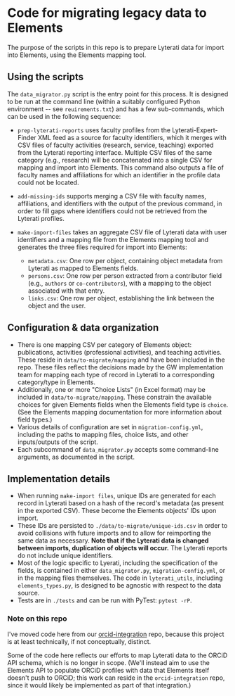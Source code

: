 # Code for migrating legacy data to Elements

The purpose of the scripts in this repo is to prepare Lyterati data for import into Elements, using the Elements mapping tool. 

## Using the scripts

The `data_migrator.py` script is the entry point for this process. It is designed to be run at the command line (within a suitably configured Python environment -- see `reuirements.txt`) and has a few sub-commands, which can be used in the following sequence:

- `prep-lyterati-reports` uses faculty profiles from the Lyterati-Expert-Finder XML feed as a source for faculty identifiers, which it merges with CSV files of faculty activities (research, service, teaching) exported from the Lyterati reporting interface. Multiple CSV files of the same category (e.g., research) will be concatenated into a single CSV for mapping and import into Elements. This command also outputs a file of faculty names and affiliations for which an identifier in the profile data could not be located.

- `add-missing-ids` supports merging a CSV file with faculty names, affiliations, and identifiers with the output of the previous command, in order to fill gaps where identifiers could not be retrieved from the Lyterati profiles.

- `make-import-files` takes an aggregate CSV file of Lyterati data with user identifiers and a mapping file from the Elements mapping tool and generates the three  files required for import into Elements:
  - `metadata.csv`: One row per object, containing object metadata from Lyterati as mapped to Elements fields.
  - `persons.csv`: One row per person extracted from a contributor field (e.g., `authors` or `co-contributors`), with a mapping to the object associated with that entry.
  - `links.csv`: One row per object, establishing the link between the object and the user.

## Configuration & data organization

- There is one mapping CSV per category of Elements object: publications, activities (professional activities), and teaching activities. These reside in `data/to-migrate/mapping` and have been included in the repo. These files reflect the decisions made by the GW implementation team for mapping each type of record in Lyterati to a corresponding category/type in Elements.
- Additionally, one or more "Choice Lists" (in Excel format) may be included in `data/to-migrate/mapping`. These constrain the available choices for given Elements fields when the Elements field type is `choice`. (See the Elements mapping documentation for more information about field types.)
- Various details of configuration are set in `migration-config.yml`, including the paths to mapping files, choice lists, and other inputs/outputs of the script. 
- Each subcommand of `data_migrator.py` accepts some command-line arguments, as documented in the script. 

## Implementation details
- When running `make-import files`, unique IDs are generated for each record in Lyterati based on a hash of the record's metadata (as present in the exported CSV). These become the Elements objects' IDs upon import.
- These IDs are persisted to `./data/to-migrate/unique-ids.csv` in order to avoid collisions with future imports and to allow for reimporting the same data as necessary. **Note that if the Lyterati data is changed between imports, duplication of objects will occur.** The Lyterati reports do not include unique identifiers.
- Most of the logic specific to Lyerati, including the specification of the fields, is contained in either `data_migrator.py`, `migration-config.yml`, or in the mapping files themselves. The code in `lyterati_utils`, including `elements_types.py`, is designed to be agnostic with respect to the data source.
- Tests are in `./tests` and can be run with PyTest: `pytest -rP`.  



### Note on this repo

I've moved code here from our [orcid-integration](https://github.com/gwu-libraries/orcid-integration) repo, because this project is at least technically, if not conceptually, distinct.

Some of the code here reflects our efforts to map Lyterati data to the ORCiD API schema, which is no longer in scope. (We'll instead aim to use the Elements API to populate ORCiD profiles with data that Elements itself doesn't push to ORCiD; this work can reside in the `orcid-integration` repo, since it would likely be implemented as part of that integration.)

